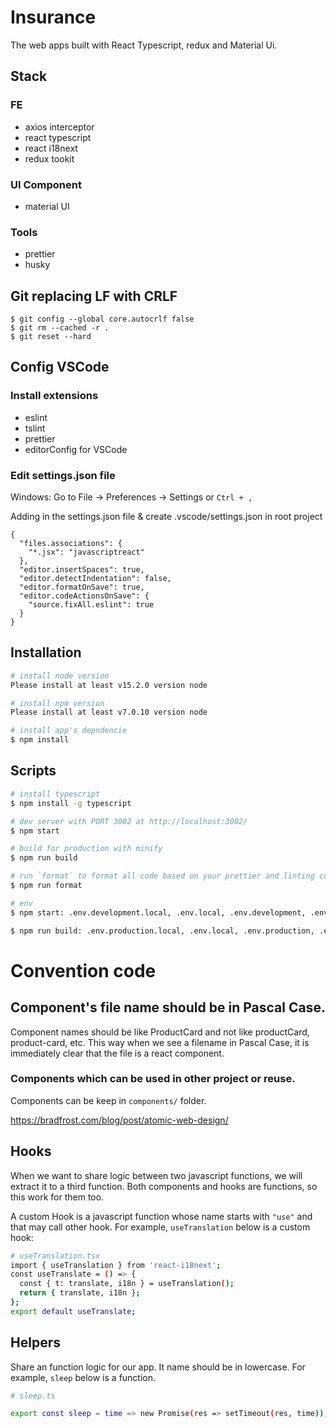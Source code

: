 # Insurance

The web apps built with React Typescript, redux and Material Ui.

## Stack

### FE

- axios interceptor
- react typescript
- react i18next
- redux tookit

### UI Component

- material UI

### Tools

- prettier
- husky

## Git replacing LF with CRLF

```
$ git config --global core.autocrlf false
$ git rm --cached -r .
$ git reset --hard
```

## Config VSCode

### Install extensions

- eslint
- tslint
- prettier
- editorConfig for VSCode

### Edit settings.json file

Windows: Go to File -> Preferences -> Settings or `Ctrl + ,`

Adding in the settings.json file & create .vscode/settings.json in root project

```
{
  "files.associations": {
    "*.jsx": "javascriptreact"
  },
  "editor.insertSpaces": true,
  "editor.detectIndentation": false,
  "editor.formatOnSave": true,
  "editor.codeActionsOnSave": {
    "source.fixAll.eslint": true
  }
}
```

## Installation

```bash
# install node version
Please install at least v15.2.0 version node

# install npm version
Please install at least v7.0.10 version node
```

```bash
# install app's depndencie
$ npm install
```

## Scripts

```bash
# install typescript
$ npm install -g typescript
```

```bash
# dev server with PORT 3002 at http://localhost:3002/
$ npm start

# build for production with minify
$ npm run build

# run `format` to format all code based on your prettier and linting configuration.
$ npm run format

# env
$ npm start: .env.development.local, .env.local, .env.development, .env

$ npm run build: .env.production.local, .env.local, .env.production, .env
```

# Convention code

## Component's file name should be in Pascal Case.

Component names should be like ProductCard and not like productCard, product-card, etc. This way when we see a filename in Pascal Case, it is immediately clear that the file is a react component.

### Components which can be used in other project or reuse.

Components can be keep in `components/` folder.

https://bradfrost.com/blog/post/atomic-web-design/

## Hooks

When we want to share logic between two javascript functions, we will extract it to a third function. Both components and hooks are functions, so this work for them too.

A custom Hook is a javascript function whose name starts with `"use"` and that may call other hook. For example, `useTranslation` below is a custom hook:

```bash
# useTranslation.tsx
import { useTranslation } from 'react-i18next';
const useTranslate = () => {
  const { t: translate, i18n } = useTranslation();
  return { translate, i18n };
};
export default useTranslate;
```

## Helpers

Share an function logic for our app. It name should be in lowercase. For example, `sleep` below is a function.

```bash
# sleep.ts

export const sleep = time => new Promise(res => setTimeout(res, time));
```

